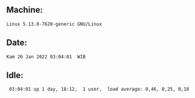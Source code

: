 ## Machine:
```
Linux 5.13.0-7620-generic GNU/Linux
```
## Date:
```
Kam 20 Jan 2022 03:04:01  WIB
```
## Idle:
```
 03:04:01 up 1 day, 18:12,  1 user,  load average: 0,46, 0,25, 0,18
```
